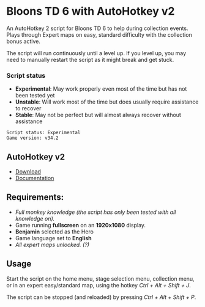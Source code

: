 # Bloons TD 6 with AutoHotkey v2  

An AutoHotkey 2 script for Bloons TD 6 to help during collection events. Plays through Expert maps
on easy, standard difficulty with the collection bonus active.  

The script will run continuously until a level up. If you level up, you may need to manually
restart the script as it might break and get stuck.  

### Script status  
- __Experimental__: May work properly even most of the time but has not been tested yet  
- __Unstable__: Will work most of the time but does usually require assistance to recover  
- __Stable__: May not be perfect but will almost always recover without assistance  

```
Script status: Experimental
Game version: v34.2
```

## AutoHotkey v2
- [Download](https://www.autohotkey.com/download/ahk-v2.zip)  
- [Documentation](https://lexikos.github.io/v2/docs/AutoHotkey.htm)

## Requirements:
- _Full monkey knowledge (the script has only been tested with all knowledge on)._  
- Game running **fullscreen** on an **1920x1080** display.  
- **Benjamin** selected as the Hero  
- Game language set to **English**  
- _All expert maps unlocked. (?)_  

## Usage
Start the script on the home menu, stage selection menu, collection menu, or in an expert
easy/standard map, using the hotkey _Ctrl + Alt + Shift + J_.  

The script can be stopped (and reloaded) by pressing _Ctrl + Alt + Shift + P_.  
